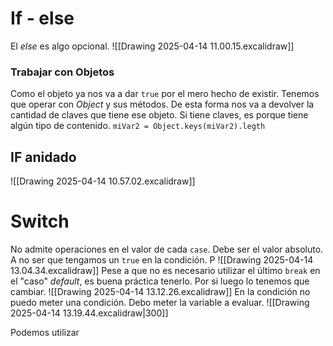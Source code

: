 # If - else
El *else* es algo opcional.
![[Drawing 2025-04-14 11.00.15.excalidraw]]

### Trabajar con Objetos
Como el objeto ya nos va a dar `true` por el mero hecho de existir. Tenemos que operar con *Object* y sus métodos. De esta forma nos va a devolver la cantidad de claves que tiene ese objeto. Si tiene claves, es porque tiene algún tipo de contenido.
`miVar2 = Object.keys(miVar2).legth`

## IF anidado
![[Drawing 2025-04-14 10.57.02.excalidraw]]

# Switch
No admite operaciones en el valor de cada `case`. Debe ser el valor absoluto. A no ser que tengamos un `true` en la condición. P
![[Drawing 2025-04-14 13.04.34.excalidraw]]
Pese a que no es necesario utilizar el último `break` en el "caso" *default*, es buena práctica tenerlo. Por si luego lo tenemos que cambiar.
![[Drawing 2025-04-14 13.12.26.excalidraw]]
En la condición no puedo meter una condición. Debo meter la variable a evaluar.
![[Drawing 2025-04-14 13.19.44.excalidraw|300]]

Podemos utilizar 
